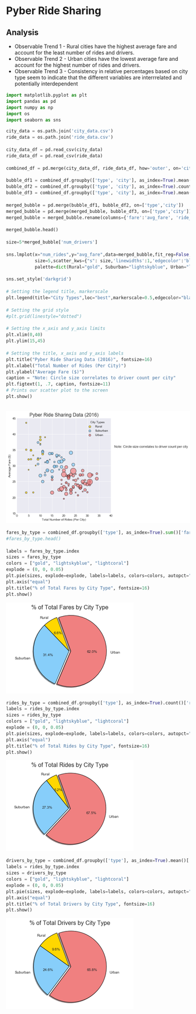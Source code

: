 
# Pyber Ride Sharing
## Analysis
- Observable Trend 1 - Rural cities have the highest average fare and account for the least number of rides and drivers.
- Observable Trend 2 - Urban cities have the lowest average fare and account for the highest number of rides and drivers.
- Observable Trend 3 - Consistency in relative percentages based on city type seem to indicate that the different variables are                        interrrelated and potentially interdependent


```python
import matplotlib.pyplot as plt
import pandas as pd
import numpy as np
import os
import seaborn as sns
```


```python
city_data = os.path.join('city_data.csv')
ride_data = os.path.join('ride_data.csv')

city_data_df = pd.read_csv(city_data)
ride_data_df = pd.read_csv(ride_data)

combined_df = pd.merge(city_data_df, ride_data_df, how='outer', on='city')

bubble_df1 = combined_df.groupby(['type', 'city'], as_index=True).mean()['fare'].to_frame().reset_index()
bubble_df2 = combined_df.groupby(['type', 'city'], as_index=True).count()['ride_id'].to_frame().reset_index()
bubble_df3 = combined_df.groupby(['type', 'city'], as_index=True).mean()['driver_count'].to_frame().reset_index()

merged_bubble = pd.merge(bubble_df1, bubble_df2, on=['type','city'])
merged_bubble = pd.merge(merged_bubble, bubble_df3, on=['type','city'])
merged_bubble = merged_bubble.rename(columns={'fare':'avg_fare', 'ride_id':'num_rides', 'driver_count':'num_drivers'})

merged_bubble.head()

size=5*merged_bubble['num_drivers']

sns.lmplot(x="num_rides",y="avg_fare",data=merged_bubble,fit_reg=False,hue="type", legend_out=False,
           size=5,scatter_kws={"s": size,'linewidths':1,'edgecolor':'black', 'alpha':'0.7'},
           palette=dict(Rural="gold", Suburban="lightskyblue", Urban="lightcoral"))

sns.set_style('darkgrid')

# Setting the legend title, markerscale
plt.legend(title="City Types",loc="best",markerscale=0.5,edgecolor="black")

# Setting the grid style
#plt.grid(linestyle="dotted")

# Setting the x_axis and y_axis limits
plt.xlim(0,40)
plt.ylim(15,45)

# Setting the title, x_axis and y_axis labels
plt.title("Pyber Ride Sharing Data (2016)", fontsize=16)
plt.xlabel("Total Number of Rides (Per City)")
plt.ylabel("Average Fare ($)")
caption = "Note: Circle size correlates to driver count per city"
plt.figtext(1, .7, caption, fontsize=11)
# Prints our scatter plot to the screen
plt.show()



```


![pyber1](Images/pyber1.png)



```python
fares_by_type = combined_df.groupby(['type'], as_index=True).sum()['fare'].to_frame()
#fares_by_type.head()

labels = fares_by_type.index
sizes = fares_by_type
colors = ["gold", "lightskyblue", "lightcoral"]
explode = (0, 0, 0.05)
plt.pie(sizes, explode=explode, labels=labels, colors=colors, autopct="%1.1f%%", shadow=True, startangle=110, wedgeprops={'edgecolor':'black'})
plt.axis("equal")
plt.title("% of Total Fares by City Type", fontsize=16)
plt.show()
```


![pyber2](Images/pyber2.png)



```python
rides_by_type = combined_df.groupby(['type'], as_index=True).count()['ride_id'].to_frame()
labels = rides_by_type.index
sizes = rides_by_type
colors = ["gold", "lightskyblue", "lightcoral"]
explode = (0, 0, 0.05)
plt.pie(sizes, explode=explode, labels=labels, colors=colors, autopct="%1.1f%%", shadow=True, startangle=110, wedgeprops={'edgecolor':'black'})
plt.axis("equal")
plt.title("% of Total Rides by City Type", fontsize=16)
plt.show()

```


![pyber3](Images/pyber3.png)



```python
drivers_by_type = combined_df.groupby(['type'], as_index=True).mean()['driver_count'].to_frame()
labels = rides_by_type.index
sizes = drivers_by_type
colors = ["gold", "lightskyblue", "lightcoral"]
explode = (0, 0, 0.05)
plt.pie(sizes, explode=explode, labels=labels, colors=colors, autopct="%1.1f%%", shadow=True, startangle=110, wedgeprops={'edgecolor':'black'})
plt.axis("equal")
plt.title("% of Total Drivers by City Type", fontsize=16)
plt.show()
```


![pyber4](Images/pyber4.png)


